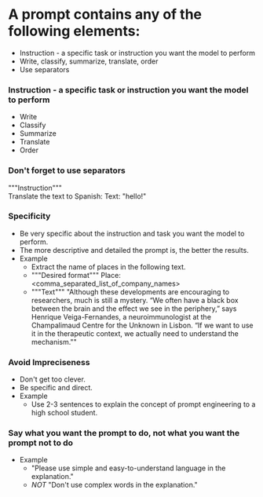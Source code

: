 # A prompt contains any of the following elements:
* Instruction - a specific task or instruction you want the model to perform
* Write, classify, summarize, translate, order
* Use separators
### Instruction - a specific task or instruction you want the model to perform
* Write
* Classify
* Summarize
* Translate
* Order

### Don't forget to use separators
"""Instruction""" <br>
 Translate the text  to Spanish: Text: "hello!"<br>

### Specificity
* Be very specific about the instruction and task you want the model to perform.
* The more descriptive and detailed the prompt is, the better the results.
* Example
  * Extract the name of places in the following text.
  * """Desired format""" Place: <comma_separated_list_of_company_names>
  *  """Text""" "Although these developments are encouraging to researchers, much is still a mystery. “We often have a black box between the brain and the effect we see in the periphery,” says Henrique Veiga-Fernandes, a neuroimmunologist at the Champalimaud Centre for the Unknown in Lisbon. “If we want to use it in the therapeutic context, we actually need to understand the mechanism.""

### Avoid Impreciseness
* Don't get too clever.
* Be specific and direct.
* Example
  * Use 2-3 sentences to explain the concept of prompt engineering to a high school student.

### Say what you want the prompt to do, not what you want the prompt not to do
* Example
  * "Please use simple and easy-to-understand language in the explanation."
  * *NOT* "Don't use complex words in the explanation."


